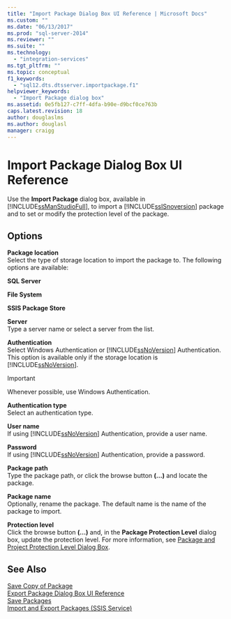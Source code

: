 ```yaml
---
title: "Import Package Dialog Box UI Reference | Microsoft Docs"
ms.custom: ""
ms.date: "06/13/2017"
ms.prod: "sql-server-2014"
ms.reviewer: ""
ms.suite: ""
ms.technology: 
  - "integration-services"
ms.tgt_pltfrm: ""
ms.topic: conceptual
f1_keywords: 
  - "sql12.dts.dtsserver.importpackage.f1"
helpviewer_keywords: 
  - "Import Package dialog box"
ms.assetid: 0e5fb127-c7ff-4dfa-b90e-d9bcf0ce763b
caps.latest.revision: 18
author: douglaslms
ms.author: douglasl
manager: craigg
---
```

# Import Package Dialog Box UI Reference
  Use the **Import Package** dialog box, available in [!INCLUDE[ssManStudioFull](../includes/ssmanstudiofull-md.md)], to import a [!INCLUDE[ssISnoversion](../includes/ssisnoversion-md.md)] package and to set or modify the protection level of the package.  
  
## Options  
 **Package location**  
 Select the type of storage location to import the package to. The following options are available:  
  
 **SQL Server**  
  
 **File System**  
  
 **SSIS Package Store**  
  
 **Server**  
 Type a server name or select a server from the list.  
  
 **Authentication**  
 Select Windows Authentication or [!INCLUDE[ssNoVersion](../includes/ssnoversion-md.md)] Authentication. This option is available only if the storage location is [!INCLUDE[ssNoVersion](../includes/ssnoversion-md.md)].  
  
> [!IMPORTANT]  
>  Whenever possible, use Windows Authentication.  
  
 **Authentication type**  
 Select an authentication type.  
  
 **User name**  
 If using [!INCLUDE[ssNoVersion](../includes/ssnoversion-md.md)] Authentication, provide a user name.  
  
 **Password**  
 If using [!INCLUDE[ssNoVersion](../includes/ssnoversion-md.md)] Authentication, provide a password.  
  
 **Package path**  
 Type the package path, or click the browse button **(…)** and locate the package.  
  
 **Package name**  
 Optionally, rename the package. The default name is the name of the package to import.  
  
 **Protection level**  
 Click the browse button **(…)** and, in the **Package Protection Level** dialog box, update the protection level. For more information, see [Package and Project Protection Level Dialog Box](../../2014/integration-services/package-and-project-protection-level-dialog-box.md).  
  
## See Also  
 [Save Copy of Package](../../2014/integration-services/save-copy-of-package.md)   
 [Export Package Dialog Box UI Reference](../../2014/integration-services/export-package-dialog-box-ui-reference.md)   
 [Save Packages](save-packages.md)   
 [Import and Export Packages &#40;SSIS Service&#41;](../../2014/integration-services/import-and-export-packages-ssis-service.md)  
  
  
